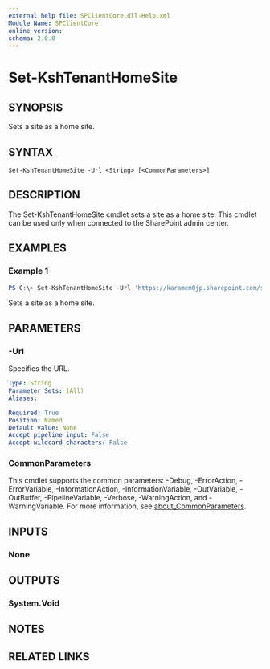 ```yaml
---
external help file: SPClientCore.dll-Help.xml
Module Name: SPClientCore
online version:
schema: 2.0.0
---
```


# Set-KshTenantHomeSite

## SYNOPSIS
Sets a site as a home site.

## SYNTAX

```
Set-KshTenantHomeSite -Url <String> [<CommonParameters>]
```

## DESCRIPTION
The Set-KshTenantHomeSite cmdlet sets a site as a home site.
This cmdlet can be used only when connected to the SharePoint admin center.

## EXAMPLES

### Example 1
```powershell
PS C:\> Set-KshTenantHomeSite -Url 'https://karamem0jp.sharepoint.com/sites/HomeSite'
```

Sets a site as a home site.

## PARAMETERS

### -Url
Specifies the URL.

```yaml
Type: String
Parameter Sets: (All)
Aliases:

Required: True
Position: Named
Default value: None
Accept pipeline input: False
Accept wildcard characters: False
```

### CommonParameters
This cmdlet supports the common parameters: -Debug, -ErrorAction, -ErrorVariable, -InformationAction, -InformationVariable, -OutVariable, -OutBuffer, -PipelineVariable, -Verbose, -WarningAction, and -WarningVariable. For more information, see [about_CommonParameters](http://go.microsoft.com/fwlink/?LinkID=113216).

## INPUTS

### None

## OUTPUTS

### System.Void

## NOTES

## RELATED LINKS
